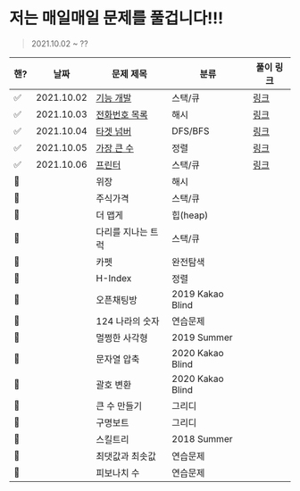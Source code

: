 # 저는 매일매일 문제를 풀겁니다!!!

> 2021.10.02 ~ ?? 

| 핸?  | 날짜       | 문제 제목                                                    | 분류             | 풀이 링크                         |
| ---- | ---------- | ------------------------------------------------------------ | ---------------- | --------------------------------- |
| ✅    | 2021.10.02 | [기능 개발](https://programmers.co.kr/learn/courses/30/lessons/42586) | 스택/큐          | [링크](./stack-queue/기능개발.py) |
| ✅    | 2021.10.03 | [전화번호 목록](https://programmers.co.kr/learn/courses/30/lessons/42577) | 해시             | [링크](./hash/전화번호목록.py)    |
| ✅    | 2021.10.04 | [타겟 넘버](https://programmers.co.kr/learn/courses/30/lessons/43165?language=python3) | DFS/BFS          | [링크](./dfs-bfs/타겟넘버.py)     |
| ✅    | 2021.10.05 | [가장 큰 수](https://programmers.co.kr/learn/courses/30/lessons/42746) | 정렬             | [링크](./align/가장큰수.py)       |
| ✅    | 2021.10.06 | [프린터](https://programmers.co.kr/learn/courses/30/lessons/42587) | 스택/큐          | [링크](./stack-queue/프린터.py)   |
| 🔳    |            | 위장                                                         | 해시             |                                   |
| 🔳    |            | 주식가격                                                     | 스택/큐          |                                   |
| 🔳    |            | 더 맵게                                                      | 힙(heap)         |                                   |
| 🔳    |            | 다리를 지나는 트럭                                           | 스택/큐          |                                   |
| 🔳    |            | 카펫                                                         | 완전탐색         |                                   |
| 🔳    |            | H-Index                                                      | 정렬             |                                   |
| 🔳    |            | 오픈채팅방                                                   | 2019 Kakao Blind |                                   |
| 🔳    |            | 124 나라의 숫자                                              | 연습문제         |                                   |
| 🔳    |            | 멀쩡한 사각형                                                | 2019 Summer      |                                   |
| 🔳    |            | 문자열 압축                                                  | 2020 Kakao Blind |                                   |
| 🔳    |            | 괄호 변환                                                    | 2020 Kakao Blind |                                   |
| 🔳    |            | 큰 수 만들기                                                 | 그리디           |                                   |
| 🔳    |            | 구명보트                                                     | 그리디           |                                   |
| 🔳    |            | 스킬트리                                                     | 2018 Summer      |                                   |
| 🔳    |            | 최댓값과 최솟값                                              | 연습문제         |                                   |
| 🔳    |            | 피보나치 수                                                  | 연습문제         |                                   |





